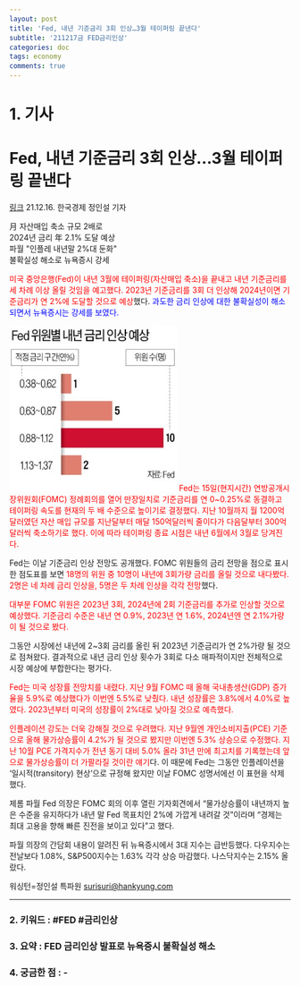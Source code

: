 ```yaml
---
layout: post
title: 'Fed, 내년 기준금리 3회 인상…3월 테이퍼링 끝낸다'
subtitle: '211217금 FED금리인상'
categories: doc
tags: economy
comments: true
---
```


# 1. 기사

Fed, 내년 기준금리 3회 인상…3월 테이퍼링 끝낸다
==========
[링크](https://news.naver.com/main/read.naver?mode=LPOD&mid=sec&oid=015&aid=0004641554)
21.12.16. 한국경제 정인설 기자   

月 자산매입 축소 규모 2배로   
2024년 금리 年 2.1% 도달 예상   
파월 "인플레 내년말 2%대 둔화"   
불확실성 해소로 뉴욕증시 강세   

<span style="color:red">미국 중앙은행(Fed)이 내년 3월에 테이퍼링(자산매입 축소)을 끝내고 내년 기준금리를 세 차례 이상 올릴 것임을 예고했다. 2023년 기준금리를 3회 더 인상해 2024년이면 기준금리가 연 2%에 도달할 것으로 예상</span>했다. <span style="color:blue">과도한 금리 인상에 대한 불확실성이 해소되면서 뉴욕증시는 강세를 보였다.</span>   

<img src="/assets/img/211217Fri_fed.png">
<span style="color:red">Fed는 15일(현지시간) 연방공개시장위원회(FOMC) 정례회의를 열어 만장일치로 기준금리를 연 0~0.25%로 동결하고 테이퍼링 속도를 현재의 두 배 수준으로 높이기로 결정했다. 지난 10월까지 월 1200억달러였던 자산 매입 규모를 지난달부터 매달 150억달러씩 줄이다가 다음달부터 300억달러씩 축소하기로 했다. 이에 따라 테이퍼링 종료 시점은 내년 6월에서 3월로 당겨진다.</span>   

Fed는 이날 기준금리 인상 전망도 공개했다. FOMC 위원들의 금리 전망을 점으로 표시한 점도표를 보면 <span style="color:red">18명의 위원 중 10명이 내년에 3회가량 금리를 올릴 것으로 내다봤다. 2명은 네 차례 금리 인상을, 5명은 두 차례 인상을 각각 전망</span>했다.   

<span style="color:red">대부분 FOMC 위원은 2023년 3회, 2024년에 2회 기준금리를 추가로 인상할 것으로 예상했다. 기준금리 수준은 내년 연 0.9%, 2023년 연 1.6%, 2024년엔 연 2.1%가량이 될 것으로 봤다.</span>   

그동안 시장에선 내년에 2~3회 금리를 올린 뒤 2023년 기준금리가 연 2%가량 될 것으로 점쳐왔다. 결과적으로 내년 금리 인상 횟수가 3회로 다소 매파적이지만 전체적으로 시장 예상에 부합한다는 평가다.   

<span style="color:red">Fed는 미국 성장률 전망치를 내렸다. 지난 9월 FOMC 때 올해 국내총생산(GDP) 증가율을 5.9%로 예상했다가 이번엔 5.5%로 낮췄다. 내년 성장률은 3.8%에서 4.0%로 높였다. 2023년부터 미국의 성장률이 2%대로 낮아질 것으로 예측했다.</span>   

<span style="color:red">인플레이션 강도는 더욱 강해질 것으로 우려했다. 지난 9월엔 개인소비지출(PCE) 기준으로 올해 물가상승률이 4.2%가 될 것으로 봤지만 이번엔 5.3% 상승으로 수정했다. 지난 10월 PCE 가격지수가 전년 동기 대비 5.0% 올라 31년 만에 최고치를 기록했는데 앞으로 물가상승률이 더 가팔라질 것이란 얘기</span>다. 이 때문에 Fed는 그동안 인플레이션을 ‘일시적(transitory) 현상’으로 규정해 왔지만 이날 FOMC 성명서에선 이 표현을 삭제했다.   

제롬 파월 Fed 의장은 FOMC 회의 이후 열린 기자회견에서 “물가상승률이 내년까지 높은 수준을 유지하다가 내년 말 Fed 목표치인 2%에 가깝게 내려갈 것”이라며 “경제는 최대 고용을 향해 빠른 진전을 보이고 있다”고 했다.   

파월 의장의 간담회 내용이 알려진 뒤 뉴욕증시에서 3대 지수는 급반등했다. 다우지수는 전날보다 1.08%, S&P500지수는 1.63% 각각 상승 마감했다. 나스닥지수는 2.15% 올랐다.   

워싱턴=정인설 특파원 surisuri@hankyung.com   

* * *

### 2. 키워드 : \#FED \#금리인상
### 3. 요약 : FED 금리인상 발표로 뉴욕증시 불확실성 해소
### 4. 궁금한 점 : -
